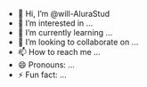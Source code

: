 - 👋 Hi, I’m @will-AluraStud
- 👀 I’m interested in ...
- 🌱 I’m currently learning ...
- 💞️ I’m looking to collaborate on ...
- 📫 How to reach me ...
- 😄 Pronouns: ...
- ⚡ Fun fact: ...

<!---
will-AluraStud/will-AluraStud is a ✨ special ✨ repository because its `README.md` (this file) appears on your GitHub profile.
You can click the Preview link to take a look at your changes.
--->
